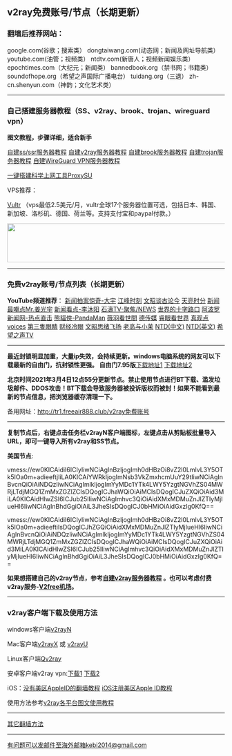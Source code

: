 ## v2ray免费账号/节点（长期更新）

### 翻墙后推荐网站：

google.com(谷歌；搜索类） dongtaiwang.com(动态网；新闻及网址导航类）  youtube.com(油管；视频类）  ntdtv.com(新唐人；视频新闻娱乐类）    epochtimes.com（大纪元；新闻类）  bannedbook.org（禁书网；书籍类）   soundofhope.org（希望之声国际广播电台） tuidang.org（三退）
    zh-cn.shenyun.com（神韵；文化艺术类）


***

### 自己搭建服务器教程（SS、v2ray、brook、trojan、wireguard vpn） 

**图文教程，步骤详细，适合新手**

[自建ss/ssr服务器教程](https://github.com/Alvin9999/new-pac/wiki/%E8%87%AA%E5%BB%BAss%E6%9C%8D%E5%8A%A1%E5%99%A8%E6%95%99%E7%A8%8B) 
[自建v2ray服务器教程](https://github.com/Alvin9999/new-pac/wiki/%E8%87%AA%E5%BB%BAv2ray%E6%9C%8D%E5%8A%A1%E5%99%A8%E6%95%99%E7%A8%8B) 
[自建brook服务器教程](https://github.com/Alvin9999/new-pac/wiki/%E8%87%AA%E5%BB%BAbrook%E6%9C%8D%E5%8A%A1%E5%99%A8%E6%95%99%E7%A8%8B) 
[自建trojan服务器教程](https://github.com/Alvin9999/new-pac/wiki/%E8%87%AA%E5%BB%BAtrojan%E6%9C%8D%E5%8A%A1%E5%99%A8%E6%95%99%E7%A8%8B) 
[自建WireGuard VPN服务器教程](https://github.com/Alvin9999/new-pac/wiki/%E8%87%AA%E5%BB%BAWireGuard-VPN%E6%9C%8D%E5%8A%A1%E5%99%A8%E6%95%99%E7%A8%8B) 

[一键搭建科学上网工具ProxySU](https://github.com/Alvin9999/new-pac/wiki/%E4%B8%80%E9%94%AE%E6%90%AD%E5%BB%BA%E7%A7%91%E5%AD%A6%E4%B8%8A%E7%BD%91%E5%B7%A5%E5%85%B7ProxySU) 

VPS推荐：

[Vultr](https://www.vultr.com/?ref=7048874) （vps最低2.5美元/月，vultr全球17个服务器位置可选，包括日本、韩国、新加坡、洛杉矶、德国、荷兰等。支持支付宝和paypal付款。）

<a href="https://www.vultr.com/?ref=7048874"><img src="https://www.vultr.com/media/banners/banner_728x90.png" width="728" height="90"></a>

***

### 免费v2ray账号/节点列表（长期更新）

**YouTube频道推荐**：  [新闻拍案惊奇-大宇](https://www.youtube.com/user/NTDEducation/videos)   [江峰时刻](https://www.youtube.com/channel/UCa6ERCDt3GzkvLye32ar89w/videos)  [文昭谈古论今](https://www.youtube.com/channel/UCtAIPjABiQD3qjlEl1T5VpA/featured) [天亮时分](https://www.youtube.com/channel/UCjvjNeHndz4PGs9JXhzdHqw/videos)  [新闻最嘲点Mr.姜光宇](https://www.youtube.com/channel/UC83_OQeEhmLZYsvJ7aTG3Bg/videos) [新闻看点-李沐阳](https://www.youtube.com/channel/UCPMqbkR35zZV1ysWGXJPW-w/videos) [石濤TV-聚焦/NEWS](https://www.youtube.com/channel/UC6zxZTv5ZbMmEg5GqBmXAUQ/videos) [世界的十字路口](https://www.youtube.com/channel/UC-A9OzmRcS-SlXIQmvwMf8w/videos) [阿波罗新闻网-热点直击](https://www.youtube.com/user/aboluowang/videos) [熊貓俠-PandaMan](https://www.youtube.com/c/%E7%86%8A%E8%B2%93%E4%BF%A0PandaMan/videos) [薇羽看世間](https://www.youtube.com/c/%E8%96%87%E7%BE%BD%E7%9C%8B%E4%B8%96%E9%96%93/videos) [德传媒](https://www.youtube.com/channel/UCQG31eMhfz7FNuI41i3j1Zw/videos)  [睿眼看世界](https://www.youtube.com/channel/UCcWBxfaO69GPOFHSArNET2Q/videos)  [真观点voices](https://www.youtube.com/c/%E7%9C%9F%E8%A7%82%E7%82%B9voices/videos)    [第三隻眼睛](https://www.youtube.com/c/%E7%AC%AC%E4%B8%89%E9%9A%BB%E7%9C%BC%E7%9D%9B/videos) [财经冷眼](https://www.youtube.com/c/%E8%B4%A2%E7%BB%8F%E5%86%B7%E7%9C%BC/videos) [文昭思绪飞扬](https://www.youtube.com/channel/UCTu_hTaVf3DJMpMIyOAq2Ew/videos) [老高与小茉](https://www.youtube.com/channel/UCMUnInmOkrWN4gof9KlhNmQ/videos) [NTD(中文)](https://www.youtube.com/user/NTDCHINESE/videos)  [NTD(英文)](https://www.youtube.com/c/ntdtv/videos) [希望之声TV](https://www.youtube.com/channel/UCk89pEd76qutMB08hVSY49Q/videos) 
 
***

**最近封锁明显加重，大量ip失效，会持续更新。windows电脑系统的网友可以下载最新的自由门，抗封锁性更强。 自由门7.95版**[下载地址1](https://tr101.free4444.xyz/fg795p.zip) [下载地址2](https://tr71.free4444.xyz/fg795p.zip)

**北京时间2021年3月4日12点55分更新节点。禁止使用节点进行BT下载、滥发垃圾邮件、DDOS攻击！BT下载会导致服务器被投诉版权而被封！如果不能看到最新的节点信息，把浏览器缓存清理一下。**


备用网址：http://tr1.freeair888.club/v2ray免费账号 

***

**复制节点后，右键点击任务栏v2rayN客户端图标，左键点击从剪贴板批量导入URL，即可一键导入所有v2ray和SS节点。**


**美国节点**:

vmess://ew0KICAidiI6ICIyIiwNCiAgInBzIjogImh0dHBzOi8vZ2l0LmlvL3Y5OTk5IOa0m+adieeftjIiLA0KICAiYWRkIjogImNsb3VkZmxhcmUuY29tIiwNCiAgInBvcnQiOiAiNDQzIiwNCiAgImlkIjogImYyMDc1YTk4LWY5YzgtNGVhZS04MWRjLTdjMGQ1ZmMxZGZlZCIsDQogICJhaWQiOiAiMCIsDQogICJuZXQiOiAid3MiLA0KICAidHlwZSI6ICJub25lIiwNCiAgImhvc3QiOiAidXMxMDMuZnJlZTIyMjIueHl6IiwNCiAgInBhdGgiOiAiL3JheSIsDQogICJ0bHMiOiAidGxzIg0KfQ==

vmess://ew0KICAidiI6ICIyIiwNCiAgInBzIjogImh0dHBzOi8vZ2l0LmlvL3Y5OTk5IOa0m+adieeftiIsDQogICJhZGQiOiAidXMxMDMuZnJlZTIyMjIueHl6IiwNCiAgInBvcnQiOiAiNDQzIiwNCiAgImlkIjogImYyMDc1YTk4LWY5YzgtNGVhZS04MWRjLTdjMGQ1ZmMxZGZlZCIsDQogICJhaWQiOiAiMCIsDQogICJuZXQiOiAid3MiLA0KICAidHlwZSI6ICJub25lIiwNCiAgImhvc3QiOiAidXMxMDMuZnJlZTIyMjIueHl6IiwNCiAgInBhdGgiOiAiL3JheSIsDQogICJ0bHMiOiAidGxzIg0KfQ==

**如果想搭建自己的v2ray节点，参考[自建v2ray服务器教程](https://github.com/Alvin9999/new-pac/wiki/%E8%87%AA%E5%BB%BAv2ray%E6%9C%8D%E5%8A%A1%E5%99%A8%E6%95%99%E7%A8%8B) 。也可以考虑付费v2ray服务-[V2free机场](https://github.com/Alvin9999/new-pac/wiki/V2free%E6%9C%BA%E5%9C%BA)。**

***


### v2ray客户端下载及使用方法

windows客户端[v2rayN](https://github.com/2dust/v2rayN/releases/latest) 

Mac客户端[v2rayX](https://github.com/insisttech/v2rayX-copy/releases) 或 [v2rayU](https://github.com/yanue/V2rayU/releases)

Linux客户端[Qv2ray](https://github.com/lhy0403/Qv2ray/releases) 

安卓客户端v2ray vpn:[下载1](http://d1.bdrive.tk/v2ray.vpn-universal-release.apk) 
[下载2](http://d1.bdrive.tk/v2ray.vpn-universal-release.apk) 

iOS：[没有美区AppleID的翻墙教程](https://github.com/Alvin9999/new-pac/wiki/%E8%8B%B9%E6%9E%9C%E6%89%8B%E6%9C%BA%E7%BF%BB%E5%A2%99%E8%BD%AF%E4%BB%B6) [iOS注册美区Apple ID教程](https://github.com/Alvin9999/new-pac/wiki/iOS%E6%B3%A8%E5%86%8C%E7%BE%8E%E5%8C%BAApple-ID%E6%95%99%E7%A8%8B) 

使用方法参考[v2ray各平台图文使用教程](https://github.com/Alvin9999/new-pac/wiki/v2ray%E5%90%84%E5%B9%B3%E5%8F%B0%E5%9B%BE%E6%96%87%E4%BD%BF%E7%94%A8%E6%95%99%E7%A8%8B)

***

[其它翻墙方法](https://github.com/Alvin9999/new-pac/wiki/)

***

有问题可以发邮件至海外邮箱kebi2014@gmail.com